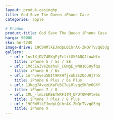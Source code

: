 ```yaml
---
layout: produk-casinghp
title: God Save The Queen iPhone Case
categories: apple

# Produk
product-title: God Save The Queen iPhone Case
harga: 90000
sku: hn-4240
image-drive: 19CSWMlkEJmdpLQLhrAX-ZNQrTVvqG5dg
gallery:
  - url: 1usIXjDVZ4BXgFjFclifGVSANQJLuwHfv
    title: iPhone 5 / 5s / SE
  - url: 1Md3EGZVsZ0zhuF_CGMgE_wN816SOyfqu
    title: iPhone 6 / 6s
  - url: 1urnveyeu5BIt9RFHfjxubZs2QoUHjTn5
    title: iPhone 6 Plus / 6s Plus
  - url: 1Jkgg7AvxzLKeFU5C7uLHlvqz5KRmOGKY
    title: iPhone 7 / 8
  - url: 1ML_-lmLsbKEEfWXF1TM_QPUT0WHVtw6s
    title: iPhone 7 Plus / 8 Plus
  - url: 19CSWMlkEJmdpLQLhrAX-ZNQrTVvqG5dg
    title: iPhone X
---
```

